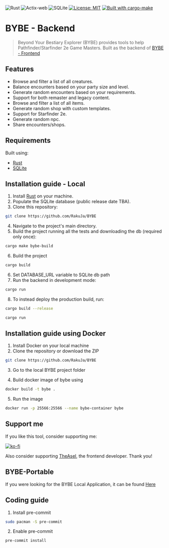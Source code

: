 ![Rust](https://img.shields.io/badge/Rust-664666?style=for-the-badge&logo=rust&logoColor=red)
![Actix-web](https://img.shields.io/badge/actix-web?style=for-the-badge&logoColor=black&labelColor=pink&color=black
)
![SQLite](https://img.shields.io/badge/sqlite-%2307405e.svg?style=for-the-badge&logo=sqlite&logoColor=white)
[![License: MIT](https://img.shields.io/badge/License-MIT-green.svg)](https://opensource.org/licenses/MIT)
[![Built with cargo-make](https://sagiegurari.github.io/cargo-make/assets/badges/cargo-make.svg)](https://sagiegurari.github.io/cargo-make)

# BYBE - Backend

> Beyond Your Bestiary Explorer (BYBE) provides tools to help Pathfinder/Starfinder 2e Game Masters. Built as the backend of [BYBE - Frontend](https://github.com/TheAsel/BYBE-frontend/)

## Features

- Browse and filter a list of all creatures.
- Balance encounters based on your party size and level.
- Generate random encounters based on your requirements.
- Support for both remaster and legacy content.
- Browse and filter a list of all items.
- Generate random shop with custom templates.
- Support for Starfinder 2e.
- Generate random npc.
- Share encounters/shops.

## Requirements

Built using:

- [Rust](https://www.rust-lang.org/tools/install)
- [SQLite](https://www.sqlite.org/download.html)

## Installation guide - Local

1. Install [Rust](https://www.rust-lang.org/tools/install) on your machine.
2. Populate the SQLite database (public release date TBA).
3. Clone this repository:

```bash
git clone https://github.com/RakuJa/BYBE
```

4. Navigate to the project's main directory.
5. Build the project running all the tests and downloading the db (required only once):
```bash
cargo make bybe-build
```
6. Build the project

```bash
cargo build
```
6. Set DATABASE_URL variable to SQLite db path
7. Run the backend in development mode:

```bash
cargo run
```

8. To instead deploy the production build, run:

```bash
cargo build --release
```

```bash
cargo run
```

## Installation guide using Docker

1. Install Docker on your local machine
2. Clone the repository or download the ZIP
```bash
git clone https://github.com/RakuJa/BYBE
```
3. Go to the local BYBE project folder

4. Build docker image of bybe using
```bash
docker build -t bybe .
```
5. Run the image
```bash
docker run -p 25566:25566 --name bybe-container bybe
```

## Support me

If you like this tool, consider supporting me:

[![ko-fi](https://ko-fi.com/img/githubbutton_sm.svg)](https://ko-fi.com/rakuja)

Also consider supporting [TheAsel](https://github.com/TheAsel), the frontend developer. Thank you!

## BYBE-Portable
If you were looking for the BYBE Local Application, it can be found [Here](https://github.com/rakuJa/BYBE-desktop)

## Coding guide
1. Install pre-commit
```bash
sudo pacman -S pre-commit
```
2. Enable pre-commit
```bash
pre-commit install
```

